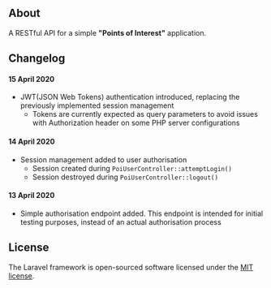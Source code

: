 ## About
A RESTful API for a simple **"Points of Interest"** application.

## Changelog

#### 15 April 2020
* JWT(JSON Web Tokens) authentication introduced, replacing the previously implemented session management
  * Tokens are currently expected as query parameters to avoid issues with Authorization header on some PHP server configurations

#### 14 April 2020
* Session management added to user authorisation
  * Session created during `PoiUserController::attemptLogin()`
  * Session destroyed during `PoiUserController::logout()`

#### 13 April 2020
- Simple authorisation endpoint added. This endpoint is intended for initial testing purposes, instead of an actual authorisation process

## License

The Laravel framework is open-sourced software licensed under the [MIT license](https://opensource.org/licenses/MIT).
